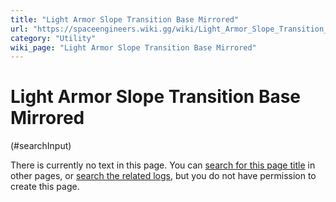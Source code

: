 ```yaml
---
title: "Light Armor Slope Transition Base Mirrored"
url: "https://spaceengineers.wiki.gg/wiki/Light_Armor_Slope_Transition_Base_Mirrored"
category: "Utility"
wiki_page: "Light Armor Slope Transition Base Mirrored"
---
```


# Light Armor Slope Transition Base Mirrored

(#searchInput)

There is currently no text in this page. You can [search for this page title](https://spaceengineers.wiki.gg/wiki/Special:Search/Light_Armor_Slope_Transition_Base_Mirrored "Special:Search/Light Armor Slope Transition Base Mirrored") in other pages, or [search the related logs](https://spaceengineers.wiki.gg/wiki/Special:Log?page=Light_Armor_Slope_Transition_Base_Mirrored), but you do not have permission to create this page.